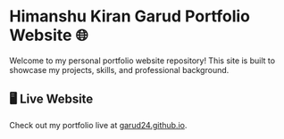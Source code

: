 # Himanshu Kiran Garud Portfolio Website 🌐

Welcome to my personal portfolio website repository! This site is built to showcase my projects, skills, and professional background.

## 🖥️ Live Website
Check out my portfolio live at [garud24.github.io](https://garud24.github.io/).
